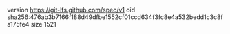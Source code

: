 version https://git-lfs.github.com/spec/v1
oid sha256:476ab3b7166f188d49dfbe1552cf01ccd634f3fc8e4a532bedd1c3c8fa175fe4
size 1521
